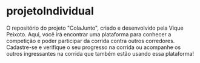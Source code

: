 # projetoIndividual
O repositório do projeto "ColaJunto", criado e desenvolvido pela Vique Peixoto.
Aqui, você irá encontrar uma plataforma para conhecer a competição e poder participar da corrida contra outros corredores. Cadastre-se e verifique o seu progresso na corrida ou acompanhe os outros ingressantes na corrida que também estão usando essa plataforma!
